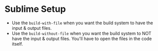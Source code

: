 # Sublime Setup

* Use the `build-with-file` when you want the build system to have the input & output files.
* Use the  `build-without-file` when you want the build system to NOT have the input & output files. You'll have to open the files in the code itself.
